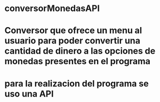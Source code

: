 # conversorMonedasAPI
# Conversor que ofrece un menu al usuario para poder convertir una cantidad de dinero a las opciones de monedas presentes en el programa
# para la realizacion del programa se uso una API 
